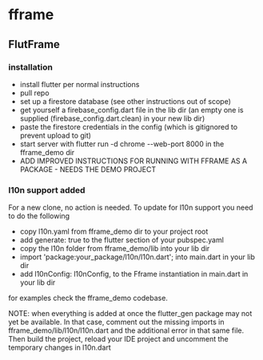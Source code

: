 # fframe
## FlutFrame

### installation
- install flutter per normal instructions
- pull repo
- set up a firestore database (see other instructions out of scope)
- get yourself a firebase_config.dart file in the lib dir (an empty one is supplied (firebase_config.dart.clean) in your new lib dir)
- paste the firestore credentials in the config (which is gitignored to prevent upload to git) 
- start server with flutter run -d chrome  --web-port 8000 in the fframe_demo dir
- ADD IMPROVED INSTRUCTIONS FOR RUNNING WITH FFRAME AS A PACKAGE - NEEDS THE DEMO PROJECT


### l10n support added
For a new clone, no action is needed.
To update for l10n support you need to do the following
- copy l10n.yaml from fframe_demo dir to your project root
- add generate: true to the flutter section of your pubspec.yaml
- copy the l10n folder from fframe_demo/lib into your lib dir
- import 'package:your_package/l10n/l10n.dart'; into main.dart in your lib dir
- add l10nConfig: l10nConfig, to the Fframe instantiation in main.dart in your lib dir

for examples check the fframe_demo codebase. 

NOTE: when everything is added at once the flutter_gen package may not yet be available. In that case, comment out the missing imports in fframe_demo/lib/l10n/l10n.dart and the additional error in that same file. Then build the project, reload your IDE project and uncomment the temporary changes in l10n.dart
